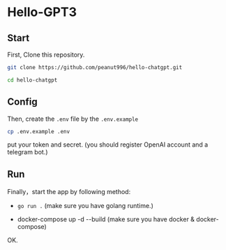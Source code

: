 
# Hello-GPT3

## Start

First, Clone this repository. 

```bash
git clone https://github.com/peanut996/hello-chatgpt.git

cd hello-chatgpt

```

## Config
Then, create the `.env` file by the `.env.example`

```bash
cp .env.example .env
```

put your token and secret. (you should register OpenAI account and a telegram bot.)

## Run

Finally，start the app by following method:

+ `go run .` (make sure you have golang runtime.)

+ docker-compose up -d --build (make sure you have docker & docker-compose)

OK.